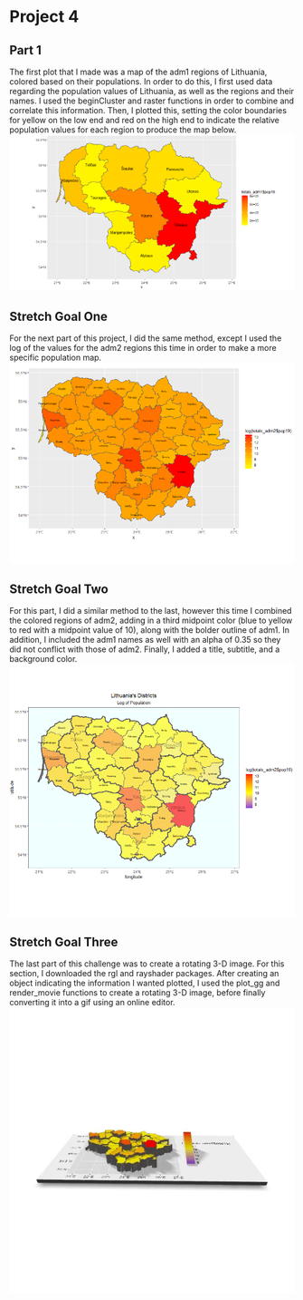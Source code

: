 # Project 4
## Part 1

The first plot that I made was a map of the adm1 regions of Lithuania, colored based on their populations. In order to do this, I first used data regarding the population values of Lithuania, as well as the regions and their names. I used the beginCluster and raster functions in order to combine and correlate this information. Then, I plotted this, setting the color boundaries for yellow on the low end and red on the high end to indicate the relative population values for each region to produce the map below. 
![](ltu_pop_color.PNG)

## Stretch Goal One
For the next part of this project, I did the same method, except I used the log of the values for the adm2 regions this time in order to make a more specific population map. 
![](ltu_pop_adm2.PNG)

## Stretch Goal Two
For this part, I did a similar method to the last, however this time I combined the colored regions of adm2, adding in a third midpoint color (blue to yellow to red with a midpoint value of 10), along with the bolder outline of adm1. In addition, I included the adm1 names as well with an alpha of 0.35 so they did not conflict with those of adm2. Finally, I added a title, subtitle, and a background color. 
![](ltu_pop19_2.png)

## Stretch Goal Three
The last part of this challenge was to create a rotating 3-D image. For this section, I downloaded the rgl and rayshader packages. After creating an object indicating the information I wanted plotted, I used the plot_gg and render_movie functions to create a rotating 3-D image, before finally converting it into a gif using an online editor.
![](ltugif.gif)
